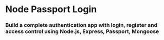 # Node Passport Login

### Build a complete authentication app with login, register and access control using Node.js, Express, Passport, Mongoose